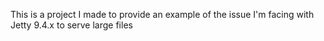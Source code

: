 This is a project I made to provide an example of the issue I'm facing with Jetty 9.4.x to serve large files 